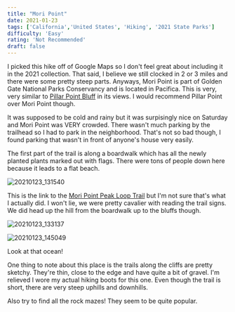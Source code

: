 ```yaml
---
title: "Mori Point"
date: 2021-01-23
tags: ['California','United States', 'Hiking', '2021 State Parks']
difficulty: 'Easy'
rating: 'Not Recommended'
draft: false
---
```


I picked this hike off of Google Maps so I don't feel great about including it in the 2021 collection. That said, I believe we still clocked in 2 or 3 miles and there were some pretty steep parts. Anyways, Mori Point is part of Golden Gate National Parks Conservancy and is located in Pacifica. This is very, very similar to [Pillar Point Bluff](../pillar_point_bluff/) in its views. I would recommend Pillar Point over Mori Point though.

It was supposed to be cold and rainy but it was surpisingly nice on Saturday and Mori Point was VERY crowded. There wasn't much parking by the trailhead so I had to park in the neighborhood. That's not so bad though, I found parking that wasn't in front of anyone's house very easily.

The first part of the trail is along a boardwalk which has all the newly planted plants marked out with flags. There were tons of people down here because it leads to a flat beach.

![20210123_131540](/images/20210123_131540.jpg)

This is the link to the [Mori Point Peak Loop Trail](https://www.parksconservancy.org/activities/hikes-views-wildflowers/mori-point-peak-loop) but I'm not sure that's what I actually did. I won't lie, we were pretty cavalier with reading the trail signs. We did head up the hill from the boardwalk up to the bluffs though.

![20210123_133137](/images/20210123_133137.jpg)

![20210123_145049](/images/20210123_145049.jpg)

Look at that ocean!

One thing to note about this place is the trails along the cliffs are pretty sketchy. They're thin, close to the edge and have quite a bit of gravel. I'm relieved I wore my actual hiking boots for this one. Even though the trail is short, there are very steep uphills and downhills.

Also try to find all the rock mazes! They seem to be quite popular.